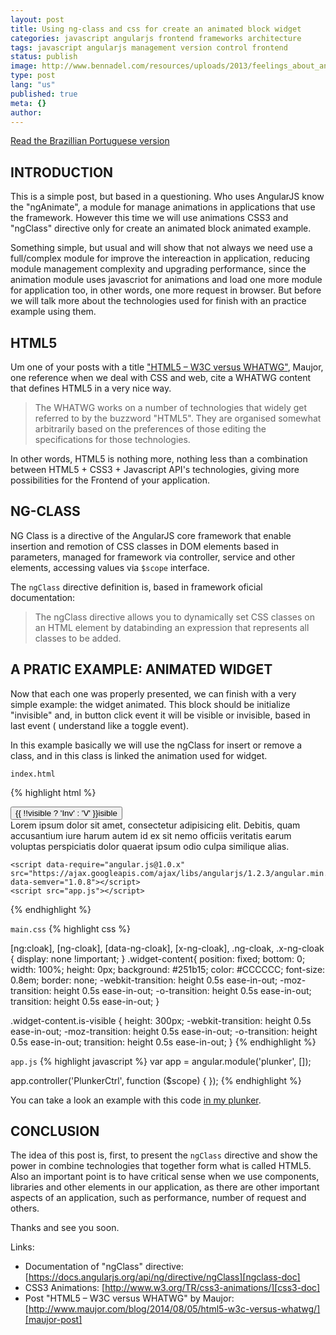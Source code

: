 ```yaml
---
layout: post
title: Using ng-class and css for create an animated block widget
categories: javascript angularjs frontend frameworks architecture
tags: javascript angularjs management version control frontend
status: publish
image: http://www.bennadel.com/resources/uploads/2013/feelings_about_angularjs_over_time.png
type: post
lang: "us"
published: true
meta: {}
author:
---
```


<a class="page-link" href="{{ '/2014/09/20/usando-ng-class-e-css-para-criar-um-widget-de-bloco-animado/' | prepend: site.baseurl | replace: '//', '/' }}">Read the Brazillian Portuguese version</a>


## INTRODUCTION

This is a simple post, but based in a questioning. Who uses AngularJS know the "ngAnimate", a module for manage animations in applications that use the framework. However this time we will use animations CSS3 and "ngClass" directive only for create an animated block animated example.

Something simple, but usual and will show that not always we need use a full/complex module for improve the intereaction in application, reducing module management complexity and upgrading performance, since the animation module uses javascriot for animations and load one more module for application too, in other words, one more request in browser. But before we will talk more about the technologies used for finish with an practice example using them.



## HTML5

Um one of your posts with a title ["HTML5 – W3C versus WHATWG"][maujor-post], Maujor, one reference when we deal with CSS and web, cite a WHATWG content that defines HTML5 in a very nice way.

> The WHATWG works on a number of technologies that widely get referred to by the buzzword "HTML5". They are organised somewhat arbitrarily based on the preferences of those editing the specifications for those technologies.

In other words, HTML5 is nothing more, nothing less than a combination between HTML5 + CSS3 + Javascript API's technologies, giving more possibilities for the Frontend of your application.



## NG-CLASS

NG Class is a directive of the AngularJS core framework that enable insertion and remotion of CSS classes in DOM elements based in parameters, managed for framework via controller, service and other elements, accessing values via `$scope` interface.

The `ngClass` directive definition is, based in framework oficial documentation:

> The ngClass directive allows you to dynamically set CSS classes on an HTML element by databinding an expression that represents all classes to be added.



## A PRATIC EXAMPLE: ANIMATED WIDGET

Now that each one was properly presented, we can finish with a very simple example: the widget animated. This block should be initialize "invisible" and, in button click event it will be visible or invisible, based in last event ( understand like a toggle event).

In this example basically we will use the ngClass for insert or remove a class, and in this class is linked the animation used for widget.

`index.html`

{% highlight html %}
<!DOCTYPE html>
<html ng-app="plunker">

  <head>
    <meta charset="utf-8" />
    <title>AngularJS Plunker</title>
    <script>document.write('<base href="' + document.location + '" />');</script>
    <link rel="stylesheet" href="//netdna.bootstrapcdn.com/bootstrap/3.1.1/css/bootstrap.min.css">
    <link rel="stylesheet" href="main.css">
  </head>

  <body class="fundo-form" ng-controller="PlunkerCtrl">
    <div class="container">
      <button ng-click="visible = !visible;">{{ !!visible ? 'Inv' : 'V' }}isible</button>
    </div>
    <div class="widget-content" ng-class="{'is-visible': visible}">
      Lorem ipsum dolor sit amet, consectetur adipisicing elit. Debitis, quam accusantium iure harum autem id ex sit nemo officiis veritatis earum voluptas perspiciatis dolor quaerat ipsum odio culpa similique alias.
    </div>

    <script data-require="angular.js@1.0.x" src="https://ajax.googleapis.com/ajax/libs/angularjs/1.2.3/angular.min.js" data-semver="1.0.8"></script>
    <script src="app.js"></script>

  </body>

</html>
{% endhighlight %}

`main.css`
{% highlight css %}

[ng\:cloak], [ng-cloak], [data-ng-cloak], [x-ng-cloak], .ng-cloak, .x-ng-cloak {
    display: none !important;
}
.widget-content{
  position: fixed;
bottom: 0;
width: 100%;
height: 0px;
background: #251b15;
color: #CCCCCC;
font-size: 0.8em;
border: none;
  -webkit-transition: height 0.5s ease-in-out;
  -moz-transition: height 0.5s ease-in-out;
  -o-transition: height 0.5s ease-in-out;
  transition: height 0.5s ease-in-out;
}

.widget-content.is-visible {
  height: 300px;
    -webkit-transition: height 0.5s ease-in-out;
    -moz-transition: height 0.5s ease-in-out;
    -o-transition: height 0.5s ease-in-out;
    transition: height 0.5s ease-in-out;
}
{% endhighlight %}

`app.js`
{% highlight javascript %}
var app = angular.module('plunker', []);

app.controller('PlunkerCtrl', function ($scope) {
});
{% endhighlight %}

You can take a look an example with this code [in my plunker][plunker-example].



## CONCLUSION

The idea of this post is, first, to present the `ngClass` directive and show the power in combine technologies that together form what is called HTML5. Also an important point is to have critical sense when we use components, libraries and other elements in our application, as there are other important aspects of an application, such as performance, number of request and others.

Thanks and see you soon.

Links:

* Documentation of "ngClass" directive: [https://docs.angularjs.org/api/ng/directive/ngClass][ngclass-doc]
* CSS3 Animations: [http://www.w3.org/TR/css3-animations/][css3-doc]
* Post "HTML5 – W3C versus WHATWG" by Maujor:[http://www.maujor.com/blog/2014/08/05/html5-w3c-versus-whatwg/][maujor-post]

[css3-doc]:http://www.w3.org/TR/css3-animations/
[ngclass-doc]:https://docs.angularjs.org/api/ng/directive/ngClass
[plunker-example]:http://plnkr.co/edit/jrROjT?p=preview
[maujor-post]:http://www.maujor.com/blog/2014/08/05/html5-w3c-versus-whatwg/
